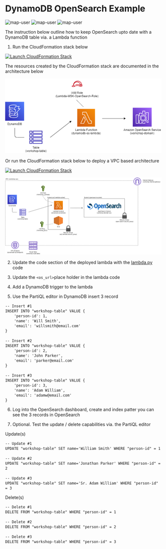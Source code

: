 # DynamoDB OpenSearch Example

<img width="275" alt="map-user" src="https://img.shields.io/badge/cloudformation template deployments-22-blue"> <img width="85" alt="map-user" src="https://img.shields.io/badge/views-244-green"> <img width="125" alt="map-user" src="https://img.shields.io/badge/unique visits-089-green">

The instruction below outline how to keep OpenSearch upto date with a DynamoDB table via. a Lambda function

1. Run the CloudFormation stack below

[![Launch CloudFormation Stack](https://sharkech-public.s3.amazonaws.com/misc-public/cloudformation-launch-stack.png)](https://console.aws.amazon.com/cloudformation/home#/stacks/new?stackName=dynamo-lambda-opensearch&templateURL=https://sharkech-public.s3.amazonaws.com/misc-public/dynamo_lambda_opensearch.yaml)

The resources created by the CloudFormation stack are documented in the architecture below

<img alt="dynamo-lambda-os" src="https://github.com/ev2900/DynamoDB_OpenSearch_Example/blob/main/Architecture/dynamo-lambda-opensearch.png">

Or run the CloudFormation stack below to deploy a VPC based architecture

[![Launch CloudFormation Stack](https://sharkech-public.s3.amazonaws.com/misc-public/cloudformation-launch-stack.png)](https://console.aws.amazon.com/cloudformation/home#/stacks/new?stackName=dynamo-lambda-opensearch&templateURL=https://sharkech-public.s3.amazonaws.com/misc-public/dynamo_lambda_opensearch_vpc.yaml)

<img alt="dynamo-lambda-os" src="https://github.com/ev2900/DynamoDB_OpenSearch_Example/blob/main/Architecture/dynamo-lambda-opensearch-vpc.png">

2. Update the code section of the deployed lambda with the [lambda.py](https://github.com/ev2900/DynamoDB_OpenSearch_Example/blob/main/lambda.py) code
3. Update the ```<os_url>```place holder in the lambda code
4. Add a DynamoDB trigger to the lambda

5. Use the PartiQL editor in DynamoDB insert 3 record

```
-- Insert #1
INSERT INTO "workshop-table" VALUE {
    'person-id': 1,
    'name': 'Will Smith',
    'email': 'willsmith@email.com'
}

-- Insert #2
INSERT INTO "workshop-table" VALUE {
    'person-id': 2,
    'name': 'John Parker',
    'email': 'parker@email.com'
}

-- Insert #3
INSERT INTO "workshop-table" VALUE {
    'person-id': 3,
    'name': 'Adam William',
    'email': 'adamw@email.com'
}
```

6. Log into the OpenSearch dashboard, create and index patter you can see the 3 records in OpenSearch

7. Optional. Test the update / delete capabilities via. the PartiQL editor

Update(s)

```
-- Update #1
UPDATE "workshop-table" SET name='William Smith' WHERE "person-id" = 1

-- Update #2
UPDATE "workshop-table" SET name='Jonathan Parker' WHERE "person-id" = 2

-- Update #3
UPDATE "workshop-table" SET name='Sr. Adam William' WHERE "person-id" = 3
```

Delete(s)

```
-- Delete #1
DELETE FROM "workshop-table" WHERE "person-id" = 1

-- Delete #2
DELETE FROM "workshop-table" WHERE "person-id" = 2

-- Delete #3
DELETE FROM "workshop-table" WHERE "person-id" = 3
```
